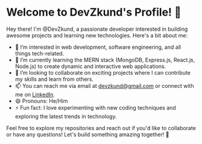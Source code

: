 # Welcome to DevZkund's Profile! 👋

Hey there! I'm @DevZkund, a passionate developer interested in building awesome projects and learning new technologies. Here's a bit about me:

- 👀 I’m interested in web development, software engineering, and all things tech-related.
- 🌱 I’m currently learning the MERN stack (MongoDB, Express.js, React.js, Node.js) to create dynamic and interactive web applications.
- 💞️ I’m looking to collaborate on exciting projects where I can contribute my skills and learn from others.
- 📫 You can reach me via email at devzkund@gmail.com or connect with me on [LinkedIn](https://www.linkedin.com/in/kundan-kumar-864761216).
- 😄 Pronouns: He/Him
- ⚡ Fun fact: I love experimenting with new coding techniques and exploring the latest trends in technology.

Feel free to explore my repositories and reach out if you'd like to collaborate or have any questions! Let's build something amazing together! 🚀





<!---
DevZkund/DevZkund is a ✨ special ✨ repository because its `README.md` (this file) appears on your GitHub profile.
You can click the Preview link to take a look at your changes.
--->
